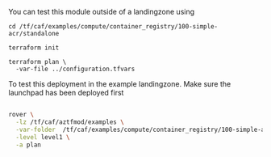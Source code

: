 You can test this module outside of a landingzone using

```
cd /tf/caf/examples/compute/container_registry/100-simple-acr/standalone

terraform init

terraform plan \
  -var-file ../configuration.tfvars 

```

To test this deployment in the example landingzone. Make sure the launchpad has been deployed first

```bash

rover \
  -lz /tf/caf/aztfmod/examples \
  -var-folder  /tf/caf/examples/compute/container_registry/100-simple-acr/ \
  -level level1 \
  -a plan

```